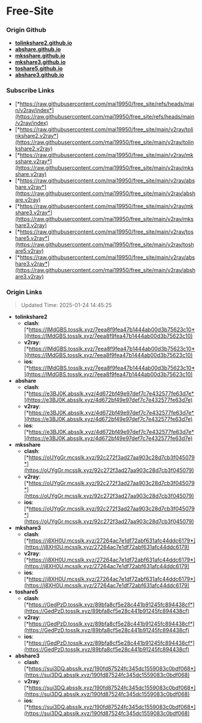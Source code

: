 # Free-Site

### Origin Github

- [**tolinkshare2.github.io**](https://github.com/tolinkshare2/tolinkshare2.github.io)
- [**abshare.github.io**](https://github.com/abshare/abshare.github.io)
- [**mksshare.github.io**](https://github.com/mksshare/mksshare.github.io)
- [**mkshare3.github.io**](https://github.com/mkshare3/mkshare3.github.io)
- [**toshare5.github.io**](https://github.com/toshare5/toshare5.github.io)
- [**abshare3.github.io**](https://github.com/abshare3/abshare3.github.io)

### Subscribe Links

- [*https://raw.githubusercontent.com/mai19950/free_site/refs/heads/main/v2ray/index*](https://raw.githubusercontent.com/mai19950/free_site/refs/heads/main/v2ray/index)
- [*https://raw.githubusercontent.com/mai19950/free_site/main/v2ray/tolinkshare2.v2ray*](https://raw.githubusercontent.com/mai19950/free_site/main/v2ray/tolinkshare2.v2ray)
- [*https://raw.githubusercontent.com/mai19950/free_site/main/v2ray/mksshare.v2ray*](https://raw.githubusercontent.com/mai19950/free_site/main/v2ray/mksshare.v2ray)
- [*https://raw.githubusercontent.com/mai19950/free_site/main/v2ray/abshare.v2ray*](https://raw.githubusercontent.com/mai19950/free_site/main/v2ray/abshare.v2ray)
- [*https://raw.githubusercontent.com/mai19950/free_site/main/v2ray/mkshare3.v2ray*](https://raw.githubusercontent.com/mai19950/free_site/main/v2ray/mkshare3.v2ray)
- [*https://raw.githubusercontent.com/mai19950/free_site/main/v2ray/toshare5.v2ray*](https://raw.githubusercontent.com/mai19950/free_site/main/v2ray/toshare5.v2ray)
- [*https://raw.githubusercontent.com/mai19950/free_site/main/v2ray/abshare3.v2ray*](https://raw.githubusercontent.com/mai19950/free_site/main/v2ray/abshare3.v2ray)

### Origin Links

> Updated Time: 2025-01-24 14:45:25

- **tolinkshare2**
  - **clash**: [*https://IMdGBS.tosslk.xyz/7eea8f9fea47b1444ab00d3b75623c10*](https://IMdGBS.tosslk.xyz/7eea8f9fea47b1444ab00d3b75623c10)
  - **v2ray**: [*https://IMdGBS.tosslk.xyz/7eea8f9fea47b1444ab00d3b75623c10*](https://IMdGBS.tosslk.xyz/7eea8f9fea47b1444ab00d3b75623c10)
  - **ios**: [*https://IMdGBS.tosslk.xyz/7eea8f9fea47b1444ab00d3b75623c10*](https://IMdGBS.tosslk.xyz/7eea8f9fea47b1444ab00d3b75623c10)
- **abshare**
  - **clash**: [*https://e3BJ0K.absslk.xyz/4d672bf49e97def7c7e432577fe63d7e*](https://e3BJ0K.absslk.xyz/4d672bf49e97def7c7e432577fe63d7e)
  - **v2ray**: [*https://e3BJ0K.absslk.xyz/4d672bf49e97def7c7e432577fe63d7e*](https://e3BJ0K.absslk.xyz/4d672bf49e97def7c7e432577fe63d7e)
  - **ios**: [*https://e3BJ0K.absslk.xyz/4d672bf49e97def7c7e432577fe63d7e*](https://e3BJ0K.absslk.xyz/4d672bf49e97def7c7e432577fe63d7e)
- **mksshare**
  - **clash**: [*https://oUYgGr.mcsslk.xyz/92c272f3ad27aa903c28d7cb3f045079*](https://oUYgGr.mcsslk.xyz/92c272f3ad27aa903c28d7cb3f045079)
  - **v2ray**: [*https://oUYgGr.mcsslk.xyz/92c272f3ad27aa903c28d7cb3f045079*](https://oUYgGr.mcsslk.xyz/92c272f3ad27aa903c28d7cb3f045079)
  - **ios**: [*https://oUYgGr.mcsslk.xyz/92c272f3ad27aa903c28d7cb3f045079*](https://oUYgGr.mcsslk.xyz/92c272f3ad27aa903c28d7cb3f045079)
- **mkshare3**
  - **clash**: [*https://j8XH0U.mcsslk.xyz/27264ac7e1df72abf631afc44ddc6179*](https://j8XH0U.mcsslk.xyz/27264ac7e1df72abf631afc44ddc6179)
  - **v2ray**: [*https://j8XH0U.mcsslk.xyz/27264ac7e1df72abf631afc44ddc6179*](https://j8XH0U.mcsslk.xyz/27264ac7e1df72abf631afc44ddc6179)
  - **ios**: [*https://j8XH0U.mcsslk.xyz/27264ac7e1df72abf631afc44ddc6179*](https://j8XH0U.mcsslk.xyz/27264ac7e1df72abf631afc44ddc6179)
- **toshare5**
  - **clash**: [*https://GedPzD.tosslk.xyz/89bfa8cf5e28c441b91245fc894438cf*](https://GedPzD.tosslk.xyz/89bfa8cf5e28c441b91245fc894438cf)
  - **v2ray**: [*https://GedPzD.tosslk.xyz/89bfa8cf5e28c441b91245fc894438cf*](https://GedPzD.tosslk.xyz/89bfa8cf5e28c441b91245fc894438cf)
  - **ios**: [*https://GedPzD.tosslk.xyz/89bfa8cf5e28c441b91245fc894438cf*](https://GedPzD.tosslk.xyz/89bfa8cf5e28c441b91245fc894438cf)
- **abshare3**
  - **clash**: [*https://sui3DQ.absslk.xyz/190fd87524fc345dc1559083c0bdf068*](https://sui3DQ.absslk.xyz/190fd87524fc345dc1559083c0bdf068)
  - **v2ray**: [*https://sui3DQ.absslk.xyz/190fd87524fc345dc1559083c0bdf068*](https://sui3DQ.absslk.xyz/190fd87524fc345dc1559083c0bdf068)
  - **ios**: [*https://sui3DQ.absslk.xyz/190fd87524fc345dc1559083c0bdf068*](https://sui3DQ.absslk.xyz/190fd87524fc345dc1559083c0bdf068)
